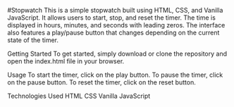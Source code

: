 #Stopwatch
This is a simple stopwatch built using HTML, CSS, and Vanilla JavaScript. It allows users to start, stop, and reset the timer. The time is displayed in hours, minutes, and seconds with leading zeros. The interface also features a play/pause button that changes depending on the current state of the timer.

Getting Started
To get started, simply download or clone the repository and open the index.html file in your browser.

Usage
To start the timer, click on the play button. To pause the timer, click on the pause button. To reset the timer, click on the reset button.

Technologies Used
HTML
CSS
Vanilla JavaScript
